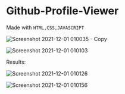# Github-Profile-Viewer

Made with  `HTML,CSS,JAVASCRIPT`

![Screenshot 2021-12-01 010035 - Copy](https://user-images.githubusercontent.com/72887609/144115829-7f6e8244-147e-46a8-9782-ccb89c724aa9.jpg)


![Screenshot 2021-12-01 010103](https://user-images.githubusercontent.com/72887609/144115914-67ff8fdf-9f86-4a30-82ce-fbe5ca9f0d42.jpg)

Results:

![Screenshot 2021-12-01 010126](https://user-images.githubusercontent.com/72887609/144115923-80bb4bd8-6f63-474a-92aa-4be5c4cb9443.jpg)

![Screenshot 2021-12-01 010156](https://user-images.githubusercontent.com/72887609/144115871-2d9c3812-db05-473e-bb9b-9f04559c8c68.jpg)

